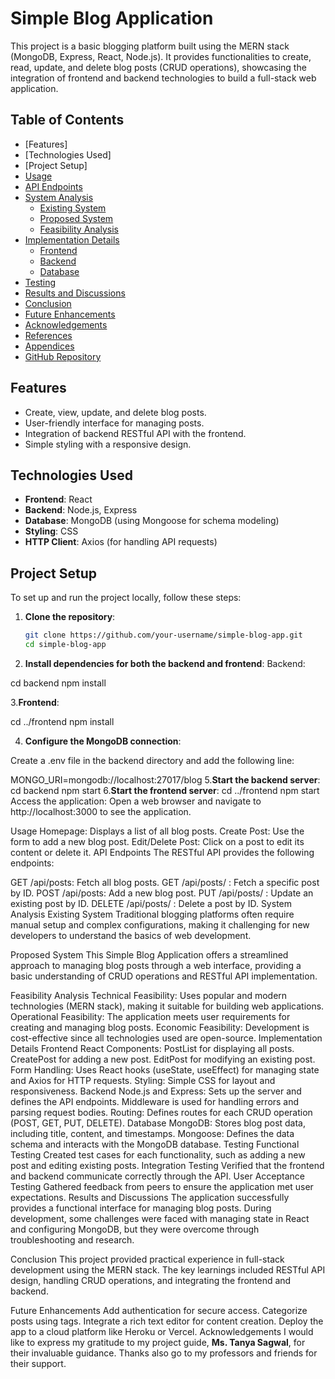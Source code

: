 # Simple Blog Application

This project is a basic blogging platform built using the MERN stack (MongoDB, Express, React, Node.js). It provides functionalities to create, read, update, and delete blog posts (CRUD operations), showcasing the integration of frontend and backend technologies to build a full-stack web application.

## Table of Contents
- [Features]
- [Technologies Used]
- [Project Setup]
- [Usage](#usage)
- [API Endpoints](#api-endpoints)
- [System Analysis](#system-analysis)
  - [Existing System](#existing-system)
  - [Proposed System](#proposed-system)
  - [Feasibility Analysis](#feasibility-analysis)
- [Implementation Details](#implementation-details)
  - [Frontend](#frontend)
  - [Backend](#backend)
  - [Database](#database)
- [Testing](#testing)
- [Results and Discussions](#results-and-discussions)
- [Conclusion](#conclusion)
- [Future Enhancements](#future-enhancements)
- [Acknowledgements](#acknowledgements)
- [References](#references)
- [Appendices](#appendices)
- [GitHub Repository](#github-repository)

## Features
- Create, view, update, and delete blog posts.
- User-friendly interface for managing posts.
- Integration of backend RESTful API with the frontend.
- Simple styling with a responsive design.

## Technologies Used
- **Frontend**: React
- **Backend**: Node.js, Express
- **Database**: MongoDB (using Mongoose for schema modeling)
- **Styling**: CSS
- **HTTP Client**: Axios (for handling API requests)

## Project Setup
To set up and run the project locally, follow these steps:

1. **Clone the repository**:
   ```bash
   git clone https://github.com/your-username/simple-blog-app.git
   cd simple-blog-app
2. **Install dependencies for both the backend and frontend**:
Backend:

cd backend
npm install

3.**Frontend**:

cd ../frontend
npm install

4. **Configure the MongoDB connection**:

Create a .env file in the backend directory and add the following line:

MONGO_URI=mongodb://localhost:27017/blog
5.**Start the backend server**:
cd backend
npm start
6.**Start the frontend server**:
cd ../frontend
npm start
Access the application: Open a web browser and navigate to http://localhost:3000 to see the application.

Usage
Homepage: Displays a list of all blog posts.
Create Post: Use the form to add a new blog post.
Edit/Delete Post: Click on a post to edit its content or delete it.
API Endpoints
The RESTful API provides the following endpoints:

GET /api/posts: Fetch all blog posts.
GET /api/posts/
: Fetch a specific post by ID.
POST /api/posts: Add a new blog post.
PUT /api/posts/
: Update an existing post by ID.
DELETE /api/posts/
: Delete a post by ID.
System Analysis
Existing System
Traditional blogging platforms often require manual setup and complex configurations, making it challenging for new developers to understand the basics of web development.

Proposed System
This Simple Blog Application offers a streamlined approach to managing blog posts through a web interface, providing a basic understanding of CRUD operations and RESTful API implementation.

Feasibility Analysis
Technical Feasibility: Uses popular and modern technologies (MERN stack), making it suitable for building web applications.
Operational Feasibility: The application meets user requirements for creating and managing blog posts.
Economic Feasibility: Development is cost-effective since all technologies used are open-source.
Implementation Details
Frontend
React Components:
PostList for displaying all posts.
CreatePost for adding a new post.
EditPost for modifying an existing post.
Form Handling: Uses React hooks (useState, useEffect) for managing state and Axios for HTTP requests.
Styling: Simple CSS for layout and responsiveness.
Backend
Node.js and Express:
Sets up the server and defines the API endpoints.
Middleware is used for handling errors and parsing request bodies.
Routing: Defines routes for each CRUD operation (POST, GET, PUT, DELETE).
Database
MongoDB: Stores blog post data, including title, content, and timestamps.
Mongoose: Defines the data schema and interacts with the MongoDB database.
Testing
Functional Testing
Created test cases for each functionality, such as adding a new post and editing existing posts.
Integration Testing
Verified that the frontend and backend communicate correctly through the API.
User Acceptance Testing
Gathered feedback from peers to ensure the application met user expectations.
Results and Discussions
The application successfully provides a functional interface for managing blog posts. During development, some challenges were faced with managing state in React and configuring MongoDB, but they were overcome through troubleshooting and research.

Conclusion
This project provided practical experience in full-stack development using the MERN stack. The key learnings included RESTful API design, handling CRUD operations, and integrating the frontend and backend.

Future Enhancements
Add authentication for secure access.
Categorize posts using tags.
Integrate a rich text editor for content creation.
Deploy the app to a cloud platform like Heroku or Vercel.
Acknowledgements
I would like to express my gratitude to my project guide, **Ms. Tanya Sagwal**, for their invaluable guidance. Thanks also go to my professors and friends for their support.
